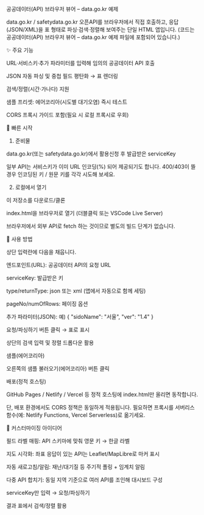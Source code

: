
공공데이터(API) 브라우저 뷰어 – data.go.kr 예제

data.go.kr / safetydata.go.kr 오픈API를 브라우저에서 직접 호출하고, 응답(JSON/XML)을 표 형태로 파싱·검색·정렬해 보여주는 단일 HTML 앱입니다.
(코드는 공공데이터(API) 브라우저 뷰어 – data.go.kr 예제 파일에 포함되어 있습니다.)

✨ 주요 기능

URL·서비스키·추가 파라미터를 입력해 임의의 공공데이터 API 호출

JSON 자동 파싱 및 중첩 필드 평탄화 → 표 렌더링

검색/정렬(시간·가나다) 지원

샘플 프리셋: 에어코리아(시도별 대기오염) 즉시 테스트

CORS 프록시 가이드 포함(필요 시 로컬 프록시로 우회)

🚀 빠른 시작
1) 준비물

data.go.kr(또는 safetydata.go.kr)에서 활용신청 후 발급받은 serviceKey

일부 API는 서비스키가 이미 URL 인코딩(%) 되어 제공되기도 합니다.
400/403이 뜰 경우 인코딩된 키 / 원문 키를 각각 시도해 보세요.

2) 로컬에서 열기

이 저장소를 다운로드/클론

index.html을 브라우저로 열기 (더블클릭 또는 VSCode Live Server)

브라우저에서 외부 API로 fetch 하는 것이므로 별도의 빌드 단계가 없습니다.

🧪 사용 방법

상단 입력란에 다음을 채웁니다.

엔드포인트(URL): 공공데이터 API의 요청 URL

serviceKey: 발급받은 키

type/returnType: json 또는 xml (앱에서 자동으로 함께 세팅)

pageNo/numOfRows: 페이징 옵션

추가 파라미터(JSON): 예) { "sidoName": "서울", "ver": "1.4" }

요청/파싱하기 버튼 클릭 → 표로 표시

상단의 검색 입력 및 정렬 드롭다운 활용

샘플(에어코리아)

오른쪽의 샘플 불러오기(에어코리아) 버튼 클릭

배포(정적 호스팅)

GitHub Pages / Netlify / Vercel 등 정적 호스팅에 index.html만 올리면 동작합니다.

단, 배포 환경에서도 CORS 정책은 동일하게 적용됩니다. 필요하면 프록시를 서버리스 함수(예: Netlify Functions, Vercel Serverless)로 옮기세요.

🔧 커스터마이징 아이디어

필드 라벨 매핑: API 스키마에 맞춰 영문 키 → 한글 라벨

지도 시각화: 좌표 응답이 있는 API는 Leaflet/MapLibre로 마커 표시

자동 새로고침/알림: 재난/대기질 등 주기적 폴링 + 임계치 알림

다중 API 합치기: 동일 지역 기준으로 여러 API를 조인해 대시보드 구성

serviceKey만 입력 → 요청/파싱하기

결과 표에서 검색/정렬 활용
